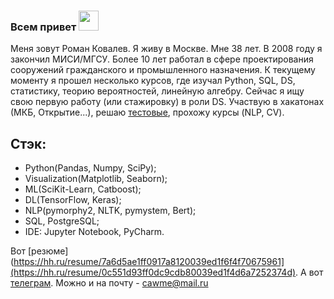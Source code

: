 ### Всем привет <img src="https://github.com/blackcater/blackcater/raw/main/images/Hi.gif" height="32"/></h1>
Меня зовут Роман Ковалев. Я живу в Москве. Мне 38 лет. В 2008 году я закончил МИСИ/МГСУ. Более 10 лет работал в сфере проектирования сооружений гражданского и промышленного назначения. К текущему моменту я прошел несколько курсов, где изучал Python, SQL, DS, статистику, теорию вероятностей, линейную алгебру.
Сейчас я ищу свою первую работу (или стажировку) в роли DS. Участвую в хакатонах (МКБ, Открытие...), решаю [тестовые](https://github.com/K-Roman/test_tasks), прохожу курсы (NLP, CV).

## Стэк: 
 -  Python(Pandas, Numpy, SciPy);
 -  Visualization(Matplotlib, Seaborn);
 -  ML(SciKit-Learn, Catboost);
 -  DL(TensorFlow, Keras);
 -  NLP(pymorphy2, NLTK, pymystem, Bert);
 -  SQL, PostgreSQL;
 -  IDE: Jupyter Notebook, PyCharm.

Вот [резюме](https://hh.ru/resume/7a6d5ae1ff0917a8120039ed1f6f4f70675961](https://hh.ru/resume/0c551d93ff0dc9cdb80039ed1f4d6a7252374d).
А вот [телеграм](https://t.me/rebilof). Можно и на почту - cawme@mail.ru







<!--
**K-Roman/K-Roman** is a ✨ _special_ ✨ repository because its `README.md` (this file) appears on your GitHub profile.

Here are some ideas to get you started:

- 🔭 I’m currently working on ...
- 🌱 I’m currently learning ...
- 👯 I’m looking to collaborate on ...
- 🤔 I’m looking for help with ...
- 💬 Ask me about ...
- 📫 How to reach me: ...
- 😄 Pronouns: ...
- ⚡ Fun fact: ...
-->
